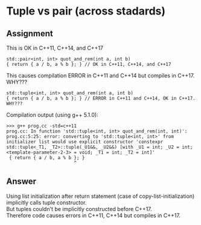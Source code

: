 # Tuple vs pair (across stadards)

## Assignment


This is OK in C++11, C++14, and C++17
```
std::pair<int, int> quot_and_rem(int a, int b)
{ return { a / b, a % b }; } // OK in C++11, C++14, and C++17
```

This causes compilation ERROR in C++11 and C++14 but compiles in C++17. WHY???
```
std::tuple<int, int> quot_and_rem(int a, int b)
{ return { a / b, a % b }; } // ERROR in C++11 and C++14, OK in C++17. WHY???

```

Compilation output (using g++ 5.1.0):
```
>>> g++ prog.cc -std=c++11 
prog.cc: In function 'std::tuple<int, int> quot_and_rem(int, int)':
prog.cc:5:25: error: converting to 'std::tuple<int, int>' from initializer list would use explicit constructor 'constexpr std::tuple<_T1, _T2>::tuple(_U1&&, _U2&&) [with _U1 = int; _U2 = int; <template-parameter-2-3> = void; _T1 = int; _T2 = int]'
 { return { a / b, a % b }; }
                         ^
```

## Answer

Using list initialization after return statement (case of copy-list-initialization) implicitly calls tuple constructor.  
But tuples couldn't be implicitly constructed before C++17.  
Therefore code causes errors in C++11, C++14 but compiles in C++17.
